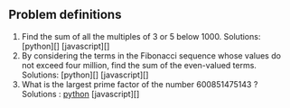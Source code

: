 ## Problem definitions

1. Find the sum of all the multiples of 3 or 5 below 1000. 
  Solutions: [python][] [javascript][]
2. By considering the terms in the Fibonacci sequence whose values do not exceed four million, find the sum of the even-valued terms.
  Solutions: [python][] [javascript][]
3. What is the largest prime factor of the number 600851475143 ? 
  Solutions : [python][solution3python] [javascript][]


[solution1python]: http://
[solution1js]: http://

[solution2python]: http://
[solution2js]: http://

[solution3python]: http://
[solution3js]: http://
